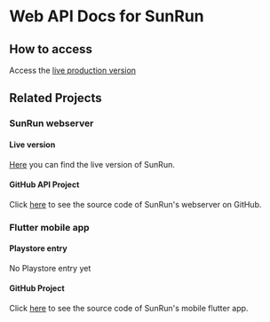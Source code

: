 # Web API Docs for SunRun

## How to access
Access the [live production version](http://api-docs.run.djk-sonnen.de/api/v1/ui/)

## Related Projects

### SunRun webserver

#### Live version
[Here](https://run.djk-sonnen.de/) you can find the live version of SunRun.

#### GitHub API Project
Click [here](https://github.com/Nerotyc/SunRun-api) to see the source code of SunRun's webserver on GitHub.

### Flutter mobile app

#### Playstore entry
No Playstore entry yet

#### GitHub Project
Click [here](https://github.com/nerotyc/SunRun-app) to see the source code of SunRun's mobile flutter app.
